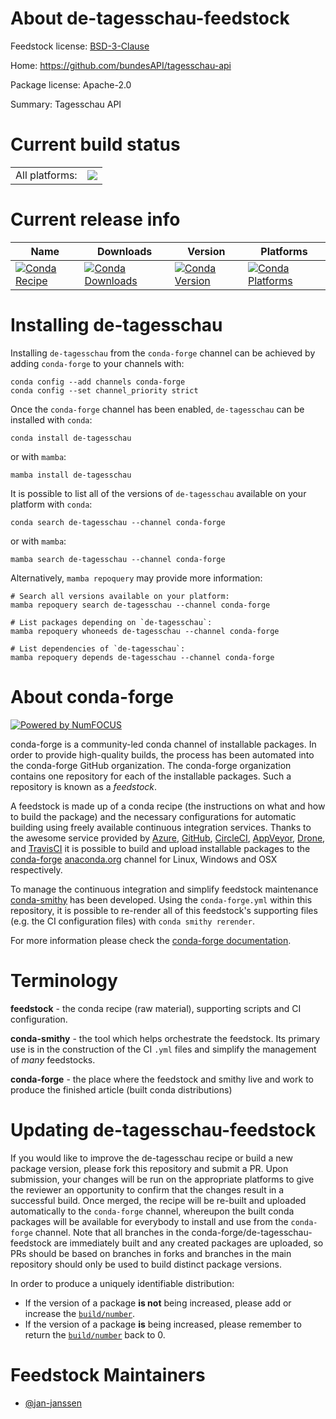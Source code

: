 About de-tagesschau-feedstock
=============================

Feedstock license: [BSD-3-Clause](https://github.com/conda-forge/de-tagesschau-feedstock/blob/main/LICENSE.txt)

Home: https://github.com/bundesAPI/tagesschau-api

Package license: Apache-2.0

Summary: Tagesschau API

Current build status
====================


<table><tr><td>All platforms:</td>
    <td>
      <a href="https://dev.azure.com/conda-forge/feedstock-builds/_build/latest?definitionId=17524&branchName=main">
        <img src="https://dev.azure.com/conda-forge/feedstock-builds/_apis/build/status/de-tagesschau-feedstock?branchName=main">
      </a>
    </td>
  </tr>
</table>

Current release info
====================

| Name | Downloads | Version | Platforms |
| --- | --- | --- | --- |
| [![Conda Recipe](https://img.shields.io/badge/recipe-de--tagesschau-green.svg)](https://anaconda.org/conda-forge/de-tagesschau) | [![Conda Downloads](https://img.shields.io/conda/dn/conda-forge/de-tagesschau.svg)](https://anaconda.org/conda-forge/de-tagesschau) | [![Conda Version](https://img.shields.io/conda/vn/conda-forge/de-tagesschau.svg)](https://anaconda.org/conda-forge/de-tagesschau) | [![Conda Platforms](https://img.shields.io/conda/pn/conda-forge/de-tagesschau.svg)](https://anaconda.org/conda-forge/de-tagesschau) |

Installing de-tagesschau
========================

Installing `de-tagesschau` from the `conda-forge` channel can be achieved by adding `conda-forge` to your channels with:

```
conda config --add channels conda-forge
conda config --set channel_priority strict
```

Once the `conda-forge` channel has been enabled, `de-tagesschau` can be installed with `conda`:

```
conda install de-tagesschau
```

or with `mamba`:

```
mamba install de-tagesschau
```

It is possible to list all of the versions of `de-tagesschau` available on your platform with `conda`:

```
conda search de-tagesschau --channel conda-forge
```

or with `mamba`:

```
mamba search de-tagesschau --channel conda-forge
```

Alternatively, `mamba repoquery` may provide more information:

```
# Search all versions available on your platform:
mamba repoquery search de-tagesschau --channel conda-forge

# List packages depending on `de-tagesschau`:
mamba repoquery whoneeds de-tagesschau --channel conda-forge

# List dependencies of `de-tagesschau`:
mamba repoquery depends de-tagesschau --channel conda-forge
```


About conda-forge
=================

[![Powered by
NumFOCUS](https://img.shields.io/badge/powered%20by-NumFOCUS-orange.svg?style=flat&colorA=E1523D&colorB=007D8A)](https://numfocus.org)

conda-forge is a community-led conda channel of installable packages.
In order to provide high-quality builds, the process has been automated into the
conda-forge GitHub organization. The conda-forge organization contains one repository
for each of the installable packages. Such a repository is known as a *feedstock*.

A feedstock is made up of a conda recipe (the instructions on what and how to build
the package) and the necessary configurations for automatic building using freely
available continuous integration services. Thanks to the awesome service provided by
[Azure](https://azure.microsoft.com/en-us/services/devops/), [GitHub](https://github.com/),
[CircleCI](https://circleci.com/), [AppVeyor](https://www.appveyor.com/),
[Drone](https://cloud.drone.io/welcome), and [TravisCI](https://travis-ci.com/)
it is possible to build and upload installable packages to the
[conda-forge](https://anaconda.org/conda-forge) [anaconda.org](https://anaconda.org/)
channel for Linux, Windows and OSX respectively.

To manage the continuous integration and simplify feedstock maintenance
[conda-smithy](https://github.com/conda-forge/conda-smithy) has been developed.
Using the ``conda-forge.yml`` within this repository, it is possible to re-render all of
this feedstock's supporting files (e.g. the CI configuration files) with ``conda smithy rerender``.

For more information please check the [conda-forge documentation](https://conda-forge.org/docs/).

Terminology
===========

**feedstock** - the conda recipe (raw material), supporting scripts and CI configuration.

**conda-smithy** - the tool which helps orchestrate the feedstock.
                   Its primary use is in the construction of the CI ``.yml`` files
                   and simplify the management of *many* feedstocks.

**conda-forge** - the place where the feedstock and smithy live and work to
                  produce the finished article (built conda distributions)


Updating de-tagesschau-feedstock
================================

If you would like to improve the de-tagesschau recipe or build a new
package version, please fork this repository and submit a PR. Upon submission,
your changes will be run on the appropriate platforms to give the reviewer an
opportunity to confirm that the changes result in a successful build. Once
merged, the recipe will be re-built and uploaded automatically to the
`conda-forge` channel, whereupon the built conda packages will be available for
everybody to install and use from the `conda-forge` channel.
Note that all branches in the conda-forge/de-tagesschau-feedstock are
immediately built and any created packages are uploaded, so PRs should be based
on branches in forks and branches in the main repository should only be used to
build distinct package versions.

In order to produce a uniquely identifiable distribution:
 * If the version of a package **is not** being increased, please add or increase
   the [``build/number``](https://docs.conda.io/projects/conda-build/en/latest/resources/define-metadata.html#build-number-and-string).
 * If the version of a package **is** being increased, please remember to return
   the [``build/number``](https://docs.conda.io/projects/conda-build/en/latest/resources/define-metadata.html#build-number-and-string)
   back to 0.

Feedstock Maintainers
=====================

* [@jan-janssen](https://github.com/jan-janssen/)

